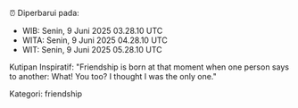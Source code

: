 ⏰ Diperbarui pada:
- WIB: Senin, 9 Juni 2025 03.28.10 UTC
- WITA: Senin, 9 Juni 2025 04.28.10 UTC
- WIT: Senin, 9 Juni 2025 05.28.10 UTC

Kutipan Inspiratif:
"Friendship is born at that moment when one person says to another: What! You too? I thought I was the only one."


Kategori: friendship

